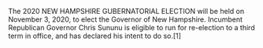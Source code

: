 The 2020 NEW HAMPSHIRE GUBERNATORIAL ELECTION will be held on November 3, 2020, to elect the Governor of New Hampshire. Incumbent Republican Governor Chris Sununu is eligible to run for re-election to a third term in office, and has declared his intent to do so.[1]
